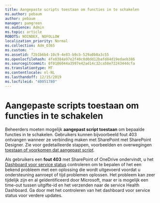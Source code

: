 ```yaml
---
title: Aangepaste scripts toestaan om functies in te schakelen
ms.author: pebaum
author: pebaum
manager: pamgreen
ms.audience: Admin
ms.topic: article
ROBOTS: NOINDEX, NOFOLLOW
localization_priority: Normal
ms.collection: Adm_O365
ms.custom: ''
ms.assetid: f2b1b6b4-10c9-4e83-b9cb-529a0b8a3c55
ms.openlocfilehash: 4fe0384a97e2f40c8d0dd12bafd84d19edaeb386
ms.sourcegitcommit: 0f0186044a3597e42ad14c32ca58e7224344dcfa
ms.translationtype: MT
ms.contentlocale: nl-NL
ms.lasthandoff: 12/15/2019
ms.locfileid: "40051780"
---
```

# <a name="allow-custom-script-to-enable-features"></a>Aangepaste scripts toestaan om functies in te schakelen

Beheerders moeten mogelijk **aangepast script toestaan** om bepaalde functies in te schakelen. Gebruikers kunnen bijvoorbeeld fout 403 ontvangen wanneer ze verbinding maken met SharePoint met SharePoint Designer. Zie voor gedetailleerde stappen, voorbeelden en overwegingen [toestaan of voorkomen dat aangepast script](https://docs.microsoft.com/sharepoint/allow-or-prevent-custom-script).

Als gebruikers een **fout 403** met SharePoint of OneDrive ondervindt, u het [Dashboard voor service status](https://admin.microsoft.com/AdminPortal/Home#/servicehealth) controleren om te bepalen of het een bekend probleem met een oplossing die wordt uitgevoerd voordat u ondersteuning aanroept of tijd problemen oplossen. Het probleem kan zeer tijdelijk zijn en al geïdentificeerd door Microsoft, maar er is mogelijk een time-out tussen uitgifte-id en het verzenden naar de service Health Dashboard. Ga door met het controleren van het dashboard voor service status voor verdere updates.

